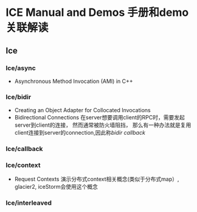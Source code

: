 # ICE Manual and Demos 手册和demo关联解读
## Ice
### Ice/async
- Asynchronous Method Invocation (AMI) in C++

### Ice/bidir
- Creating an Object Adapter for Collocated Invocations
- Bidirectional Connections
在server想要调用client的RPC时，需要发起server到client的连接， 然而通常被防火墙阻挡， 那么有一种办法就是复用client连接到server的connection,因此称*bidir callback*

### Ice/callback
### Ice/context
- Request Contexts
演示分布式context相关概念(类似于分布式map）, glacier2, iceStorm会使用这个概念

### Ice/interleaved


